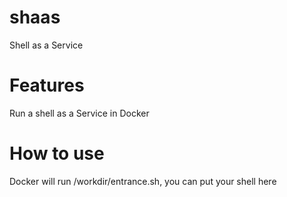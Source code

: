 # shaas
Shell as a Service

# Features
Run a shell as a Service in Docker

# How to use
Docker will run /workdir/entrance.sh, you can put your shell here
